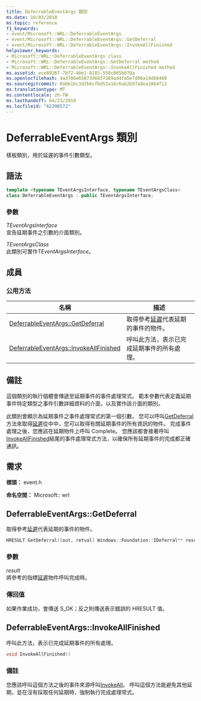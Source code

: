 ```yaml
---
title: DeferrableEventArgs 類別
ms.date: 10/03/2018
ms.topic: reference
f1_keywords:
- event/Microsoft::WRL::DeferrableEventArgs
- event/Microsoft::WRL::DeferrableEventArgs::GetDeferral
- event/Microsoft::WRL::DeferrableEventArgs::InvokeAllFinished
helpviewer_keywords:
- Microsoft::WRL::DeferrableEventArgs class
- Microsoft::WRL::DeferrableEventArgs::GetDeferral method
- Microsoft::WRL::DeferrableEventArgs::InvokeAllFinished method
ms.assetid: ece89267-7b72-40e1-8185-550c865b070a
ms.openlocfilehash: 4a3786e65873d6837389ad4fa5e7d06a14d66460
ms.sourcegitcommit: 0ab61bc3d2b6cfbd52a16c6ab2b97a8ea1864f12
ms.translationtype: MT
ms.contentlocale: zh-TW
ms.lasthandoff: 04/23/2019
ms.locfileid: "62398572"
---
```

# <a name="deferrableeventargs-class"></a>DeferrableEventArgs 類別

樣板類別，用於延遲的事件引數類型。

## <a name="syntax"></a>語法

```cpp
template <typename TEventArgsInterface, typename TEventArgsClass>
class DeferrableEventArgs : public TEventArgsInterface;
```

### <a name="parameters"></a>參數

*TEventArgsInterface*<br/>
宣告延期事件之引數的介面類別。

*TEventArgsClass*<br/>
此類別可實作*TEventArgsInterface*。

## <a name="members"></a>成員

### <a name="public-methods"></a>公用方法

名稱                                                         | 描述
------------------------------------------------------------ | -----------------------------------------------------------------------------------------------------------------------------
[DeferrableEventArgs::GetDeferral](#getdeferral)             | 取得參考[延遲](/uwp/api/windows.foundation.deferral)代表延期的事件的物件。
[DeferrableEventArgs::InvokeAllFinished](#invokeallfinished) | 呼叫此方法，表示已完成延期事件的所有處理。

## <a name="remarks"></a>備註

這個類別的執行個體會傳遞至延期事件的事件處理常式。 範本參數代表定義延期事件特定類型之事件引數詳細資料的介面，以及實作該介面的類別。

此類別會顯示為延期事件之事件處理常式的第一個引數。 您可以呼叫[GetDeferral](#getdeferral)方法來取得[延遲](/uwp/api/windows.foundation.deferral)從中中，您可以取得有關延期事件的所有資訊的物件。 完成事件處理之後，您應該在延期物件上呼叫 Complete。 您應該都會接著呼叫[InvokeAllFinished](#invokeallfinished)結尾的事件處理常式方法，以確保所有延期事件的完成都正確通訊。

## <a name="requirements"></a>需求

**標頭：** event.h

**命名空間：** Microsoft:: wrl

## <a name="getdeferral"></a>DeferrableEventArgs::GetDeferral

取得參考[延遲](/uwp/api/windows.foundation.deferral)代表延期的事件的物件。

```cpp
HRESULT GetDeferral([out, retval] Windows::Foundation::IDeferral** result)
```

### <a name="parameters"></a>參數

*result*<br/>
將參考的指標[延遲](/uwp/api/windows.foundation.deferral)物件呼叫完成時。

### <a name="return-value"></a>傳回值

如果作業成功，會傳送 S_OK；反之則傳送表示錯誤的 HRESULT 值。

## <a name="invokeallfinished"></a>DeferrableEventArgs::InvokeAllFinished

呼叫此方法，表示已完成延期事件的所有處理。

```cpp
void InvokeAllFinished()
```

### <a name="remarks"></a>備註

您應該呼叫這個方法之後的事件來源呼叫[InvokeAll](eventsource-class.md#invokeall)。 呼叫這個方法能避免其他延期，並在沒有採取任何延期時，強制執行完成處理常式。
